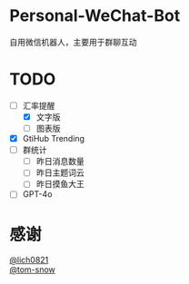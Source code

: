 # Personal-WeChat-Bot
自用微信机器人，主要用于群聊互动

# TODO

- [ ] 汇率提醒
  - [x] 文字版
  - [ ] 图表版
- [x] GtiHub Trending
- [ ] 群统计
  - [ ] 昨日消息数量
  - [ ] 昨日主题词云
  - [ ] 昨日摸鱼大王
- [ ] GPT-4o

# 感谢
[@lich0821](https://github.com/lich0821/WeChatFerry)  
[@tom-snow](https://github.com/tom-snow/wechat-windows-versions)
